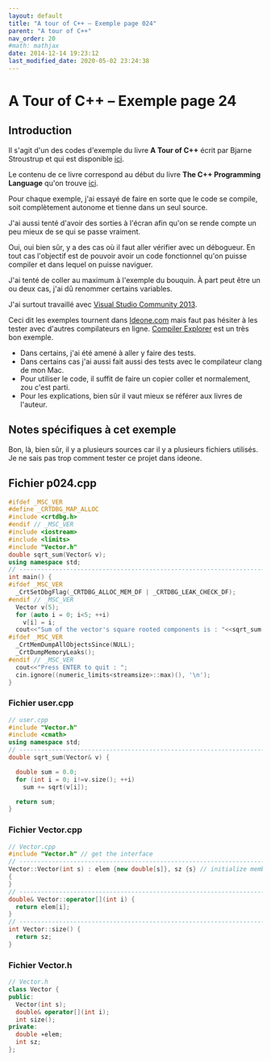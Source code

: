 ```yaml
---
layout: default
title: "A tour of C++ – Exemple page 024"
parent: "A tour of C++"
nav_order: 20
#math: mathjax
date: 2014-12-14 19:23:12
last_modified_date: 2020-05-02 23:24:38
---
```


# A Tour of C++ – Exemple page 24

## Introduction
Il s'agit d'un des codes d'exemple du livre **A Tour of C++** écrit par Bjarne Stroustrup et qui est disponible [ici](http://www.amazon.fr/Tour-C-Bjarne-Stroustrup/dp/0321958314/ref%3Dsr_1_1?ie=UTF8&qid=1416699327&sr=8-1&keywords=a+tour+of+c%2B%2B). 

Le contenu de ce livre correspond au début du livre **The C++ Programming Language** qu'on trouve [ici](http://www.amazon.fr/The-Programming-Language-Bjarne-Stroustrup/dp/0321563840/ref%3Dpd_sim_eb_3?ie=UTF8&refRID=0CR047TTJV1HA6CVA9XA).

Pour chaque exemple, j'ai essayé de faire en sorte que le code se compile, soit complètement autonome et tienne dans un seul source.

J'ai aussi tenté d'avoir des sorties à l'écran afin qu'on se rende compte un peu mieux de se qui se passe vraiment.

Oui, oui bien sûr, y a des cas où il faut aller vérifier avec un débogueur.
En tout cas l'objectif est de pouvoir avoir un code fonctionnel qu'on puisse compiler et dans lequel on puisse naviguer.

J'ai tenté de coller au maximum à l'exemple du bouquin. À part peut être un ou deux cas, j'ai dû renommer certains variables.

J'ai surtout travaillé avec [Visual Studio Community 2013](http://www.visualstudio.com/products/visual-studio-community-vs).

Ceci dit les exemples tournent dans [Ideone.com](http://ideone.com/) mais faut pas hésiter à les tester avec d'autres compilateurs en ligne. [Compiler Explorer](https://godbolt.org/) est un très bon exemple.

* Dans certains, j'ai été amené à aller y faire des tests.  
* Dans certains cas j'ai aussi fait aussi des tests avec le compilateur clang de mon Mac.  
* Pour utiliser le code, il suffit de faire un copier coller et normalement, zou c'est parti.  
* Pour les explications, bien sûr il vaut mieux se référer aux livres de l'auteur.  


## Notes spécifiques à cet exemple


Bon, là, bien sûr, il y a plusieurs sources car il y a plusieurs fichiers utilisés. Je ne sais pas trop comment tester ce projet dans ideone.


## Fichier p024.cpp

```cpp
#ifdef _MSC_VER
#define _CRTDBG_MAP_ALLOC
#include <crtdbg.h>
#endif // _MSC_VER
#include <iostream>
#include <limits>
#include "Vector.h"
double sqrt_sum(Vector& v);
using namespace std;
// ----------------------------------------------------------------------------
int main() {
#ifdef _MSC_VER
  _CrtSetDbgFlag(_CRTDBG_ALLOC_MEM_DF | _CRTDBG_LEAK_CHECK_DF);
#endif // _MSC_VER
  Vector v(5);                                                                 // make a vector of 5 elements
  for (auto i = 0; i<5; ++i)
    v[i] = i;
  cout<<"Sum of the vector's square rooted components is : "<<sqrt_sum(v)<<endl;
#ifdef _MSC_VER
  _CrtMemDumpAllObjectsSince(NULL);                                             // Begins the dump from the start of program execution
  _CrtDumpMemoryLeaks();
#endif // _MSC_VER
  cout<<"Press ENTER to quit : ";
  cin.ignore((numeric_limits<streamsize>::max)(), '\n');
}
```
### Fichier user.cpp

```cpp
// user.cpp
#include "Vector.h"                                                             // get Vector’s interface
#include <cmath>                                                                // get the standard-library math function interface including sqrt()
using namespace std;                                                            // make std members visible (§3.3)
// ----------------------------------------------------------------------------
double sqrt_sum(Vector& v) {

  double sum = 0.0;
  for (int i = 0; i!=v.size(); ++i)
    sum += sqrt(v[i]);                                                          // sum of square roots

  return sum;
}
```
### Fichier Vector.cpp

```cpp
// Vector.cpp
#include "Vector.h" // get the interface
// ----------------------------------------------------------------------------
Vector::Vector(int s) : elem {new double[s]}, sz {s} // initialize members
{
}
// ----------------------------------------------------------------------------
double& Vector::operator[](int i) {
  return elem[i];
}
// ----------------------------------------------------------------------------
int Vector::size() {
  return sz;
}
```
### Fichier Vector.h

```cpp
// Vector.h
class Vector {
public:
  Vector(int s);
  double& operator[](int i);
  int size();
private:
  double ∗elem;                                                                 // elem points to an array of sz doubles
  int sz;
};
```
